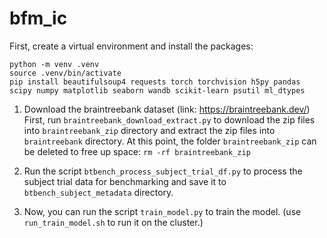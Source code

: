 # bfm_ic

First, create a virtual environment and install the packages:
```
python -m venv .venv
source .venv/bin/activate
pip install beautifulsoup4 requests torch torchvision h5py pandas scipy numpy matplotlib seaborn wandb scikit-learn psutil ml_dtypes
```
<!-- then install xformers:
```
pip install xformers
``` -->

1. Download the braintreebank dataset (link: https://braintreebank.dev/)
First, run `braintreebank_download_extract.py` to download the zip files into `braintreebank_zip` directory and extract the zip files into `braintreebank` directory.
At this point, the folder `braintreebank_zip` can be deleted to free up space: `rm -rf braintreebank_zip`

2. Run the script `btbench_process_subject_trial_df.py` to process the subject trial data for benchmarking and save it to `btbench_subject_metadata` directory.

3. Now, you can run the script `train_model.py` to train the model. (use `run_train_model.sh` to run it on the cluster.)